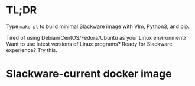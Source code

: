 # TL;DR
Type `make pt` to build minimal Slackware image with VIm, Python3, and pip.

Tired of using Debian/CentOS/Fedora/Ubuntu as your Linux environment?
Want to use latest versions of Linux programs?
Ready for Slackware experience?  Try this.

# Slackware-current docker image


